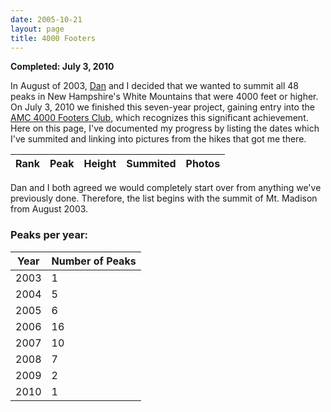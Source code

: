 ```yaml
---
date: 2005-10-21
layout: page
title: 4000 Footers
---
```


**Completed: July 3, 2010**

In August of 2003, [Dan](http://www.littlebigmind.com) and I decided that we wanted to summit all 48 peaks in New Hampshire's White Mountains that were 4000 feet or higher. On July 3, 2010 we finished this seven-year project, gaining entry into the [AMC 4000 Footers Club](http://www.amc4000footer.org/), which recognizes this significant achievement. Here on this page, I've documented my progress by listing the dates which I've summited and linking into pictures from the hikes that got me there.

<table class="table table-striped" id="summits">
	<thead>
		<tr>
			<th>Rank</th>
  		<th>Peak</th>
  		<th>Height</th>
  		<th>Summited</th>
  		<th>Photos</th>
		</tr>
	</thead>
	<tbody>
	</tbody>
</table>

Dan and I both agreed we would completely start over from anything we've previously done. Therefore, the list begins with the summit of Mt. Madison from August 2003.

### Peaks per year:

<table class="table table-striped" id="summary">
	<thead>
		<th>Year</th>
		<th>Number of Peaks</th>
	</thead>
	<tbody>
		<tr><td>2003</td><td>1</td></tr>
		<tr><td>2004</td><td>5</td></tr>
		<tr><td>2005</td><td>6</td></tr>
		<tr><td>2006</td><td>16</td></tr>
		<tr><td>2007</td><td>10</td></tr>
		<tr><td>2008</td><td>7</td></tr>
		<tr><td>2009</td><td>2</td></tr>
		<tr><td>2010</td><td>1</td></tr>
	</tbody>
</table>

<script type="text/javascript">
summitData = [
{ name: 'Washington', height: 6288, summited: '9/13/2009', page: '2009-09-13-mount-washington-hike', thumbnail: 'http://farm3.static.flickr.com/2473/3922404948_7203cd5f63_t.jpg', gallery: 'http://www.flickr.com/photos/geldmacher/3922404948/' },

{ name: 'Adams', height: 5774, summited: '8/25/2007', page: '2007-08-25-mount-jefferson-and-mount-adams-day-hike', thumbnail: 'http://farm2.static.flickr.com/1439/1244930693_6cd029ce0e_t.jpg', gallery: 'http://www.flickr.com/photos/geldmacher/1244930693/' },

{ name: 'Jefferson', height: 5712, summited: '8/25/2007', page: '2007-08-25-mount-jefferson-and-mount-adams-day-hike', thumbnail: 'http://farm2.static.flickr.com/1171/1244870723_a3b01039e5_t.jpg', gallery: 'http://www.flickr.com/photos/geldmacher/1244870723/' },

{ name: 'Monroe', height: 5384, summited: '8/13/2006', page: '2006-08-13-2006-08-13-southern-presidentials-hike', thumbnail: 'http://farm1.static.flickr.com/134/404172832_05f09acb55_t.jpg', gallery: 'http://www.flickr.com/photos/geldmacher/404172832/' },

{ name: 'Madison', height: 5367, summited: '8/22/2003', page: '2003-08-22-mt-madison-hike', thumbnail: 'http://farm1.static.flickr.com/156/406454905_39f2938914_t.jpg', gallery: 'http://www.flickr.com/photos/geldmacher/406454905/' },

{ name: 'Lafayette', height: 5260, summited: '7/1/2006', page: '2006-06-30-pemigewasset-wildernesss-loop', thumbnail: 'http://farm1.static.flickr.com/167/404226054_bea514b747_t.jpg', gallery: 'http://www.flickr.com/photos/geldmacher/404226054/' },

{ name: 'Lincoln', height: 5089, summited: '7/1/2006', page: '2006-06-30-pemigewasset-wildernesss-loop', thumbnail: 'http://farm1.static.flickr.com/123/404224125_0bc346371f_t.jpg', gallery: 'http://www.flickr.com/photos/geldmacher/404224125/' },

{ name: 'South Twin', height: 4902, summited: '7/2/2006', page: '2006-06-30-pemigewasset-wildernesss-loop', thumbnail: 'http://farm1.static.flickr.com/138/404236885_4de528f398_t.jpg', gallery: 'http://www.flickr.com/photos/geldmacher/404236885/' },

{ name: 'Carter Dome', height: 4832, summited: '7/3/2005', page: '2005-07-02-carter-ridge-hike', thumbnail: 'http://farm1.static.flickr.com/150/405248636_32a39d48e3_t.jpg', gallery: 'http://www.flickr.com/photos/geldmacher/405248636/' },

{ name: 'Moosilauke', height: 4802, summited: '7/3/2010', page: '2010-07-03-mount-moosilauke-hike', thumbnail: 'http://farm5.static.flickr.com/4120/4802920183_27fa605e0e_t.jpg', gallery: 'http://www.flickr.com/photos/geldmacher/4802920183/' },

{ name: 'Eisenhower', height: 4780, summited: '8/13/2006', page: '2006-08-13-southern-presidentials-hike', thumbnail: 'http://farm1.static.flickr.com/163/404166655_be605eac9d_t.jpg', gallery: 'http://www.flickr.com/photos/geldmacher/404166655/' },

{ name: 'North Twin', height: 4761, summited: '7/5/2007', page: '2007-07-05-north-twin-hike', thumbnail: 'http://farm2.static.flickr.com/1040/758825326_8a6a0c2a98_t.jpg', gallery: 'http://www.flickr.com/photos/geldmacher/758825326/' },

{ name: 'Carrigain', height: 4700, summited: '8/12/2006', page: '2006-08-12-mt-carrigain-hike', thumbnail: 'http://farm1.static.flickr.com/154/404154745_b3133c69f2_t.jpg', gallery: 'http://www.flickr.com/photos/geldmacher/404154745/' },

{ name: 'Bond', height: 4698, summited: '9/6/2004', page: '2004-09-04-mt-bond-hike', thumbnail: 'http://farm1.static.flickr.com/149/405410570_305c8e6990_t.jpg', gallery: 'http://www.flickr.com/photos/geldmacher/405410570/' },

{ name: 'Middle Carter', height: 4610, summited: '7/3/2005', page: '2005-07-02-carter-ridge-hike', thumbnail: 'http://farm1.static.flickr.com/178/405244469_826de1ac2b_t.jpg', gallery: 'http://www.flickr.com/photos/geldmacher/405244469/' },

{ name: 'West Bond', height: 4540, summited: '9/5/2004', page: '2004-09-04-mt-bond-hike', thumbnail: 'http://farm1.static.flickr.com/158/405404075_02a8bc45f7_t.jpg', gallery: 'http://www.flickr.com/photos/geldmacher/405404075/' },

{ name: 'Garfield', height: 4500, summited: '7/2/2006', page: '2006-06-30-pemigewasset-wildernesss-loop', thumbnail: 'http://farm1.static.flickr.com/159/404232453_9d2dac5d6e_t.jpg', gallery: 'http://www.flickr.com/photos/geldmacher/404232453/' },

{ name: 'Liberty', height: 4459, summited: '6/30/2006', page: '2006-06-30-pemigewasset-wildernesss-loop', thumbnail: 'http://farm1.static.flickr.com/188/404215421_353c08cc2d_t.jpg', gallery: 'http://www.flickr.com/photos/geldmacher/404215421/' },

{ name: 'South Carter', height: 4430, summited: '7/3/2005', page: '2005-07-02-carter-ridge-hike', thumbnail: 'http://farm1.static.flickr.com/179/405245027_a0f0bd8e20_t.jpg', gallery: 'http://www.flickr.com/photos/geldmacher/405245027/' },

{ name: 'Wildcat', height: 4422, summited: '11/2/2008', page: '2008-11-02-wildcat-ridge-hike', thumbnail: 'http://farm4.static.flickr.com/3174/3006390969_c9f8fce5bf_t.jpg', gallery: 'http://www.flickr.com/photos/geldmacher/3006390969/' },

{ name: 'Hancock', height: 4420, summited: '6/5/2004', page: '2004-06-05-hancock-loop-hike', thumbnail: 'http://farm1.static.flickr.com/170/406434877_7665823e46_t.jpg', gallery: 'http://www.flickr.com/photos/geldmacher/406434877/' },

{ name: 'South Kinsman', height: 4358, summited: '9/13/2008', page: '2008-09-13-kinsmans-hike', thumbnail: 'http://farm4.static.flickr.com/3213/2864627642_c8edf2eda6_t.jpg', gallery: 'http://www.flickr.com/photos/geldmacher/2864627642/' },

{ name: 'Field', height: 4340, summited: '10/22/2005', page: '2005-10-22-mt-willey-and-mt-field-hike', thumbnail: 'http://farm1.static.flickr.com/144/404981213_c1e7c82fb5_t.jpg', gallery: 'http://www.flickr.com/photos/geldmacher/404981213/' },

{ name: 'Osceola', height: 4340, summited: '8/17/2008', page: '2008-08-17-mt-osceola-hike', thumbnail: 'http://farm4.static.flickr.com/3077/2771943606_8bdb6c245f_t.jpg', gallery: 'http://www.flickr.com/photos/geldmacher/2771943606/' },

{ name: 'Flume', height: 4328, summited: '6/30/2006', page: '2006-06-30-pemigewasset-wildernesss-loop', thumbnail: 'http://farm1.static.flickr.com/115/404211983_7bd66db631_t.jpg', gallery: 'http://www.flickr.com/photos/geldmacher/404211983/' },

{ name: 'South Hancock', height: 4319, summited: '6/5/2004', page: '2004-06-05-hancock-loop-hike', thumbnail: 'http://farm1.static.flickr.com/174/406435037_c6900c6f41_t.jpg', gallery: 'http://www.flickr.com/photos/geldmacher/406435037/' },

{ name: 'Pierce', height: 4310, summited: '8/13/2006', page: '2006-08-13-southern-presidentials-hike', thumbnail: 'http://farm1.static.flickr.com/136/404162464_0ffea77d67_t.jpg', gallery: 'http://www.flickr.com/photos/geldmacher/404162464/' },

{ name: 'North Kinsman', height: 4293, summited: '9/13/2008', page: '2008-09-13-kinsmans-hike', thumbnail: 'http://farm4.static.flickr.com/3047/2863792539_f9586fb148_t.jpg', gallery: 'http://www.flickr.com/photos/geldmacher/2863792539/' },

{ name: 'Willey', height: 4285, summited: '10/22/2005', page: '2005-10-22-mt-willey-and-mt-field-hike', thumbnail: 'http://farm1.static.flickr.com/115/404978943_ba71e0228e_t.jpg', gallery: 'http://www.flickr.com/photos/geldmacher/404978943/' },

{ name: 'Bondcliff', height: 4265, summited: '7/3/2006', page: '2006-06-30-pemigewasset-wildernesss-loop', thumbnail: 'http://farm1.static.flickr.com/133/404240848_27cc5f8f0c_t.jpg', gallery: 'http://www.flickr.com/photos/geldmacher/404240848/' },

{ name: 'Zealand', height: 4260, summited: '9/5/2004', page: '2004-09-04-mt-bond-hike', thumbnail: 'http://farm1.static.flickr.com/163/405401107_93c130d718_t.jpg', gallery: 'http://www.flickr.com/photos/geldmacher/405401107/' },

{ name: 'North Tripyramid', height: 4180, summited: '6/24/2007', page: '2007-06-23-sandwich-range-hike', thumbnail: 'http://farm2.static.flickr.com/1399/689901130_4683f93330_t.jpg', gallery: 'http://www.flickr.com/photos/geldmacher/689901130/' },

{ name: 'Cabot', height: 4170, summited: '7/7/2007', page: '2007-07-07-mount-cabot-hike', thumbnail: 'http://farm2.static.flickr.com/1058/758918046_21b27c0fcd_t.jpg', gallery: 'http://www.flickr.com/photos/geldmacher/758918046/' },

{ name: 'East Osceola', height: 4156, summited: '2/16/2008', page: '2008-02-16-east-osceola-winter-summit', thumbnail: 'http://farm3.static.flickr.com/2403/2280253509_04f27e82d6_t.jpg', gallery: 'http://www.flickr.com/photos/geldmacher/2280253509/' },

{ name: 'Middle Tripyramid', height: 4140, summited: '6/24/2007', page: '2007-06-23-sandwich-range-hike', thumbnail: 'http://farm2.static.flickr.com/1369/689895372_15cdab19cc_t.jpg', gallery: 'http://www.flickr.com/photos/geldmacher/689895372/' },

{ name: 'Cannon', height: 4100, summited: '8/17/2008', page: '2008-08-17-cannon-mountain-hike', thumbnail: 'http://farm4.static.flickr.com/3158/2771106655_d808a68cfc_t.jpg', gallery: 'http://www.flickr.com/photos/geldmacher/2771106655/' },

{ name: 'Hale', height: 4054, summited: '5/20/2006', page: '2006-05-20-mt-hale-and-mt-tom-hike', thumbnail: 'http://farm1.static.flickr.com/161/404966934_226b3149b8_t.jpg', gallery: 'http://www.flickr.com/photos/geldmacher/404966934/' },

{ name: 'Jackson', height: 4052, summited: '8/13/2006', page: '2006-08-13-southern-presidentials-hike', thumbnail: 'http://farm1.static.flickr.com/172/404160750_3270a5aa69_t.jpg', gallery: 'http://www.flickr.com/photos/geldmacher/404160750/' },

{ name: 'Tom', height: 4051, summited: '5/20/2006', page: '2006-05-20-mt-hale-and-mt-tom-hike', thumbnail: 'http://farm1.static.flickr.com/123/404971446_88ed23e461_t.jpg', gallery: 'http://www.flickr.com/photos/geldmacher/404971446/' },

{ name: 'Wildcat, D Peak', height: 4050, summited: '11/2/2008', page: '2008-11-02-wildcat-ridge-hike', thumbnail: 'http://farm4.static.flickr.com/3284/3007223170_ea4950100c_t.jpg', gallery: 'http://www.flickr.com/photos/geldmacher/3007223170/' },

{ name: 'Moriah', height: 4049, summited: '7/2/2005', page: '2005-07-02-carter-ridge-hike', thumbnail: 'http://farm1.static.flickr.com/187/405239818_a6682d0332_t.jpg', gallery: 'http://www.flickr.com/photos/geldmacher/405239818/' },

{ name: 'Passaconaway', height: 4043, summited: '6/23/2007', page: '2007-06-23-sandwich-range-hike', thumbnail: 'http://farm2.static.flickr.com/1040/689702920_2d497e0fde_t.jpg', gallery: 'http://www.flickr.com/photos/geldmacher/689702920/' },

{ name: "Owl's Head", height: 4025, summited: '5/29/2009', page: '2009-05-29-owls-head-hike', thumbnail: 'http://farm4.static.flickr.com/3347/3659063532_57bcd95b3e_t.jpg', gallery: 'http://www.flickr.com/photos/geldmacher/3659063532/' },

{ name: 'Galehead', height: 4024, summited: '7/2/2006', page: '2006-06-30-pemigewasset-wildernesss-loop', thumbnail: 'http://farm1.static.flickr.com/187/404235841_328f3f3e5c_t.jpg', gallery: 'http://www.flickr.com/photos/geldmacher/404235841/' },

{ name: 'Whiteface', height: 4020, summited: '6/23/2007', page: '2007-06-23-sandwich-range-hike', thumbnail: 'http://farm2.static.flickr.com/1268/688958771_2f8fa30031_t.jpg', gallery: 'http://www.flickr.com/photos/geldmacher/688958771/' },

{ name: 'Waumbek', height: 4006, summited: '1/27/2007', page: '2007-01-27-mt-waumbek-hike', thumbnail: 'http://farm1.static.flickr.com/179/403069206_291775b4a8_t.jpg', gallery: 'http://www.flickr.com/photos/geldmacher/403069206/' },

{ name: 'Isolation', height: 4004, summited: '6/17/2006', page: '2006-07-17-mt-isolation-hike', thumbnail: 'http://farm1.static.flickr.com/157/404764594_380277aafb_t.jpg', gallery: 'http://www.flickr.com/photos/geldmacher/404764594/' },

{ name: 'Tecumseh', height: 4003, summited: '11/24/2007', page: '2007-11-24-mt-tecumseh-day-hike', thumbnail: 'http://farm3.static.flickr.com/2097/2075281458_e0900adbc1_t.jpg', gallery: 'http://www.flickr.com/photos/geldmacher/2075281458/' }
]
	function fillSummitsTable() {
		peaksPerYear = {};
		for (var i = 0; i < summitData.length; i++) {
			var peak = summitData[i];
			var summitDateParts = peak.summited.split('/');
			year = summitDateParts[2];

			hikeUrl = "/";
			hikeUrl += peak.page.replace(/(\d\d)-/g, '$1/');
			hikeUrl += '.html';

			if (!peaksPerYear[year]) { peaksPerYear[year] = 0; }
			peaksPerYear[year] += 1;
			var html = ['<tr>'];
			html.push('<td>', i + 1, '</td>');
			html.push('<td><a href="', hikeUrl, '">', peak.name, '</a></td>');
			html.push('<td>', peak.height, '</td>');
			html.push('<td>', peak.summited, '</td>');
			html.push('<td><a href="', peak.gallery, '"><img src="', peak.thumbnail, '"/></a></td>');
			$('table#summits tbody').append(html.join(''));
		}
	}
	$(function() {
		fillSummitsTable();
	});
</script>
